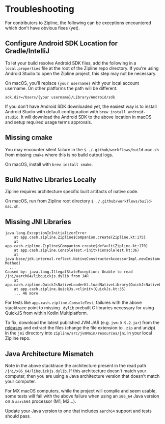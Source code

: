 # Troubleshooting

For contributors to Zipline, the following can be exceptions encountered which don't have obvious fixes (yet).

## Configure Android SDK Location for Gradle/IntelliJ

To let your build resolve Android SDK files, add the following in a `local.properties` file at the root of the Zipline repo directory. If you're using Android Studio to open the Zipline project, this step may not be necessary.

On macOS, you'll replace `{your username}` with your local account username. On other platforms the path will be different.

```
sdk.dir=/Users/{your username}/Library/Android/sdk
```

If you don't have Android SDK downloaded yet, the easiest way is to install Android Studio with default configuration with `brew install android-studio`. It will download the Android SDK to the above location in macOS and setup required usage terms approvals.

## Missing cmake

You may encounter silent failure in the `$ ./.github/workflows/build-mac.sh` from missing `cmake` where this is no build output logs.

On macOS, install with `brew install cmake`.

## Build Native Libraries Locally

Zipline requires architecture specific built artifacts of native code.

On macOS, run from Zipline root directory `$ ./.github/workflows/build-mac.sh`.

## Missing JNI Libraries

```
java.lang.ExceptionInInitializerError
	at app.cash.zipline.Zipline$Companion.create(Zipline.kt:175)
	at app.cash.zipline.Zipline$Companion.create$default(Zipline.kt:170)
	at app.cash.zipline.ConsoleTest.<init>(ConsoleTest.kt:36)
	at java.base/jdk.internal.reflect.NativeConstructorAccessorImpl.newInstance0(Native Method)
  ...
Caused by: java.lang.IllegalStateException: Unable to read /jni/aarch64/libquickjs.dylib from JAR
	at app.cash.zipline.QuickJsNativeLoaderKt.loadNativeLibrary(QuickJsNativeLoader.kt:36)
	at app.cash.zipline.QuickJs.<clinit>(QuickJs.kt:35)
	... 46 more
```

For tests like `app.cash.zipline.ConsoleTest`, failures with the above stacktrace point to missing `.dylib` prebuilt C libraries necessary for using QuickJS from within Kotlin Multiplatform.

To fix, download the latest published JVM JAR (e.g. `jvm-0.9.2.jar`) from the [releases](https://github.com/cashapp/zipline/releases) and extract the files (change the file extension to `.zip` and unzip) in the `jni` directory into `zipline/src/jvmMain/resources/jni` in your local Zipline repo.

## Java Architecture Mismatch

Note in the above stacktrace the architecture present in the read path `/jni/x86_64/libquickjs.dylib`. If this architecture doesn't match your computer, then you are using a Java architecture version that doesn't match your computer.

For MX macOS computers, while the project will compile and seem usable, some tests will fail with the above failure when using an `x86_64` Java version on a `aarch64` processor (M1, M2...).

Update your Java version to one that includes `aarch64` support and tests should pass.
